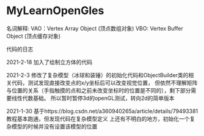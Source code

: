 # MyLearnOpenGles
名词解释:
VAO：Vertex Array Object (顶点数组对象)
VBO: Vertex Buffer Object (顶点缓存对象)  



代码的日志

2021-2-18
加入了绘制立方体的代码


2021-2-3
修改了复杂模型（冰球和装锤）的初始化代码和ObjectBuilder类的相关代码，测试发现直接改变点的x/y坐标后可以改变视觉位置，
但依然不理解矩阵与位置的关系（手指触摸的点和之前未改变坐标时的位置是不同的），剩下部分需要线性代数基础。
所以暂时暂停3d的openGL测试，转向2d的简单版本

2021-1-30
基于https://blog.csdn.net/a360940265a/article/details/79493381 教程基本跑通，但发现代码在复杂模型定义
上还有不明白的地方，初始化一个复杂模型的时候并没有设置该模型的位置
